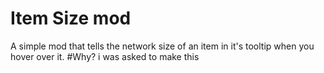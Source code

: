 Item Size mod
======
A simple mod that tells the network size of an item in it's tooltip when you hover over it.
#Why?
i was asked to make this 
